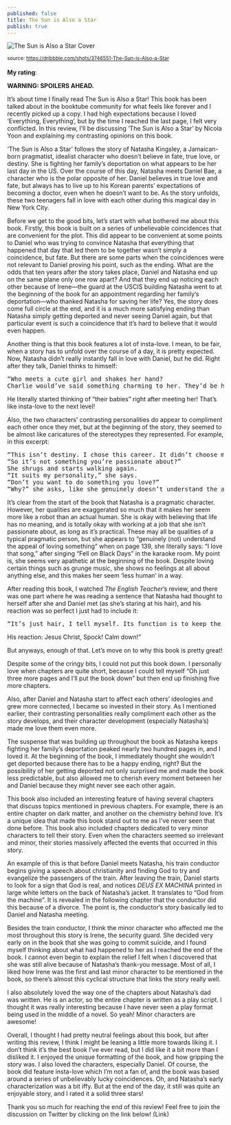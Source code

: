 ```yaml
---
published: false
title: The Sun is Also a Star
publish: true
---
```

![The Sun is Also a Star Cover]({{site.baseurl}}/_posts/sun.jpg)

<sub>source: https://dribbble.com/shots/3746551-The-Sun-is-Also-a-Star</sub>
<br><br>
<b>My rating</b>: <i class="fas fa-star"></i> <i class="fas fa-star"></i> <i class="fas fa-star"></i> <i class="far fa-star"></i> <i class="far fa-star"></i>

<b>WARNING: SPOILERS AHEAD.</b>

It’s about time I finally read The Sun is Also a Star! This book has been talked about in the booktube community for what feels like forever and I recently picked up a copy. I had high expectations because I loved ‘Everything, Everything’, but by the time I reached the last page, I felt very conflicted. In this review, I’ll be discussing ‘The Sun is Also a Star’ by Nicola Yoon and explaining my contrasting opinions on this book. 

‘The Sun is Also a Star’ follows the story of Natasha Kingsley, a Jamaican-born pragmatist, idealist character who doesn’t believe in fate, true love, or destiny. She is fighting her family’s deportation on what appears to be her last day in the US. Over the course of this day, Natasha meets Daniel Bae, a character who is the polar opposite of her. Daniel believes in true love and fate, but always has to live up to his Korean parents’ expectations of becoming a doctor, even when he doesn’t want to be. As the story unfolds, these two teenagers fall in love with each other during this magical day in New York City. 

Before we get to the good bits, let’s start with what bothered me about this book. Firstly, this book is built on a series of unbelievable coincidences that are convenient for the plot. This did appear to be convenient at some points to Daniel who was trying to convince Natasha that everything that happened that day that led them to be together wasn’t simply a coincidence, but fate. But there are some parts when the coincidences were not relevant to Daniel proving his point, such as the ending. What are the odds that ten years after the story takes place, Daniel and Natasha end up on the same plane only one row apart? And that they end up noticing each other because of Irene—the guard at the USCIS building Natasha went to at the beginning of the book for an appointment regarding her family’s deportation—who thanked Natasha for saving her life? Yes, the story does come full circle at the end, and it is a much more satisfying ending than Natasha simply getting deported and never seeing Daniel again, but that particular event is such a coincidence that it’s hard to believe that it would even happen.

Another thing is that this book features a lot of insta-love. I mean, to be fair, when a story has to unfold over the course of a day, it is pretty expected. Now, Natasha didn’t really instantly fall in love with Daniel, but he did. Right after they talk, Daniel thinks to himself:

<pre class="highlighter-rouge">
“Who meets a cute girl and shakes her hand?
Charlie would’ve said something charming to her. They’d be having a cozy coffee someplace dark and romantic. She’d already be dreaming of little half-Korean, half-African American babies.”
</pre>

He literally started thinking of “their babies” right after meeting her! That’s like insta-love to the next level! 

Also, the two characters’ contrasting personalities do appear to compliment each other once they met, but at the beginning of the story, they seemed to be almost like caricatures of the stereotypes they represented. For example, in this excerpt:

<pre class="highlighter-rouge">
“This isn’t destiny. I chose this career. It didn’t choose me. I’m not fated to be a data scientist. There’s a career section in the library at school. I did research on growing fields in the sciences, and ta-da. No fate or destiny involved, just research.” 
“So it’s not something you’re passionate about?” 
She shrugs and starts walking again. 
“It suits my personality,” she says. 
“Don’t you want to do something you love?” 
“Why?” she asks, like she genuinely doesn’t understand the appeal of loving something.
</pre>

It’s clear from the start of the book that Natasha is a pragmatic character. However, her qualities are exaggerated so much that it makes her seem more like a robot than an actual human. She is okay with believing that life has no meaning, and is totally okay with working at a job that she isn’t passionate about, as long as it’s practical. These may all be qualities of a typical pragmatic person, but she appears to “genuinely (not) understand the appeal of loving something” when on page 139, she literally says: “I love that song,” after singing “Fell on Black Days” in the karaoke room. My point is, she seems very apathetic at the beginning of the book. Despite loving certain things such as grunge music, she shows no feelings at all about anything else, and this makes her seem ‘less human’ in a way.

After reading this book, I watched <i>The English Teacher</i>’s review, and there was one part where he was reading a sentence that Natasha had thought to herself after she and Daniel met (as she’s staring at his hair), and his reaction was so perfect I just had to include it:

<pre class="highlighter-rouge">
“It’s just hair, I tell myself. Its function is to keep the head warm and protect it against ultraviolet radiation. There’s nothing inherently sexy about it.”
</pre>

His reaction: Jesus Christ, Spock! Calm down!”

But anyways, enough of that.
Let’s move on to why this book is pretty great!

Despite some of the cringy bits, I could not put this book down. I personally love when chapters are quite short, because I could tell myself “Oh just three more pages and I’ll put the book down” but then end up finishing five more chapters.

Also, after Daniel and Natasha start to affect each others’ ideologies and grew more connected, I became so invested in their story. As I mentioned earlier, their contrasting personalities really compliment each other as the story develops, and their character development (especially Natasha’s) made me love them even more. 

The suspense that was building up throughout the book as Natasha keeps fighting her family’s deportation peaked nearly two hundred pages in, and I loved it. At the beginning of the book, I immediately thought she wouldn’t get deported because there has to be a happy ending, right? But the possibility of her getting deported not only surprised me and made the book less predictable, but also allowed me to cherish every moment between her and Daniel because they might never see each other again.

This book also included an interesting feature of having several chapters that discuss topics mentioned in previous chapters. For example, there is an entire chapter on dark matter, and another on the chemistry behind love. It’s a unique idea that made this book stand out to me as I’ve never seen that done before. This book also included chapters dedicated to very minor characters to tell their story. Even when the characters seemed so irrelevant and minor, their stories massively affected the events that occurred in this story. 

An example of this is that before Daniel meets Natasha, his train conductor begins giving a speech about christianity and finding God to try and evangelize the passengers of the train. After leaving the train, Daniel starts to look for a sign that God is real, and notices <i>DEUS EX MACHINA</i> printed in large white letters on the back of Natasha’s jacket. It translates to “God from the machine”. It is revealed in the following chapter that the conductor did this because of a divorce. The point is, the conductor’s story basically led to Daniel and Natasha meeting.

Besides the train conductor, I think the minor character who affected me the most throughout this story is Irene, the security guard. She decided very early on in the book that she was going to commit suicide, and I found myself thinking about what had happened to her as I reached the end of the book. I cannot even begin to explain the relief I felt when I discovered that she was still alive because of Natasha’s thank-you message. Most of all, I liked how Irene was the first and last minor character to be mentioned in the book, so there’s almost this cyclical structure that links the story really well.

I also absolutely loved the way one of the chapters about Natasha’s dad was written. He is an actor, so the entire chapter is written as a play script. I thought it was really interesting because I have never seen a play format being used in the middle of a novel.
So yeah! Minor characters are awesome!

Overall, I thought I had pretty neutral feelings about this book, but after writing this review, I think I might be leaning a little more towards liking it. I don’t think it’s the best book I’ve ever read, but I did like it a bit more than I disliked it. I enjoyed the unique formatting of the book, and how gripping the story was. I also loved the characters, especially Daniel. Of course, the book did feature insta-love which I’m not a fan of, and the book was based around a series of unbelievably lucky coincidences. Oh, and Natasha’s early characterization was a bit iffy. But at the end of the day, it still was quite an enjoyable story, and I rated it a solid three stars! 

Thank you so much for reaching the end of this review! Feel free to join the discussion on Twitter by clicking on the link below! (Link)
